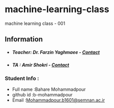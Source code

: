 # machine-learning-class
machine learning class - 001

## Information
* ##### Teacher: Dr. Farzin Yaghmaee - [Contact](mailto:f_yaghmaee@semnan.ac.ir)
* ##### TA : Amir Shokri - [Contact](mailto:amirshokri@semnan.ac.ir)

### Student Info :
* Full name :Bahare Mohammadpour
* github id :b-mohammadpour
* Email :Mohammadpour.b1601@semnan.ac.ir
